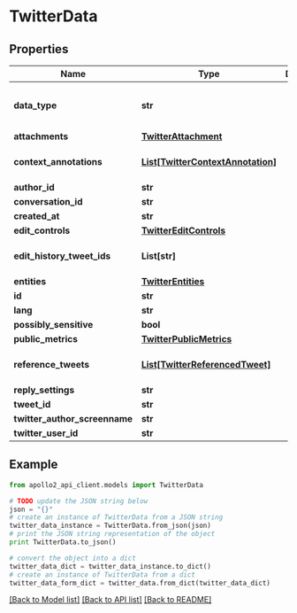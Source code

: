 # TwitterData


## Properties
Name | Type | Description | Notes
------------ | ------------- | ------------- | -------------
**data_type** | **str** |  | [optional] [default to 'Twitter']
**attachments** | [**TwitterAttachment**](TwitterAttachment.md) |  | [optional] 
**context_annotations** | [**List[TwitterContextAnnotation]**](TwitterContextAnnotation.md) |  | [optional] [default to []]
**author_id** | **str** |  | [optional] 
**conversation_id** | **str** |  | [optional] 
**created_at** | **str** |  | [optional] 
**edit_controls** | [**TwitterEditControls**](TwitterEditControls.md) |  | [optional] 
**edit_history_tweet_ids** | **List[str]** |  | [optional] [default to []]
**entities** | [**TwitterEntities**](TwitterEntities.md) |  | [optional] 
**id** | **str** |  | [optional] 
**lang** | **str** |  | [optional] 
**possibly_sensitive** | **bool** |  | [optional] 
**public_metrics** | [**TwitterPublicMetrics**](TwitterPublicMetrics.md) |  | [optional] 
**reference_tweets** | [**List[TwitterReferencedTweet]**](TwitterReferencedTweet.md) |  | [optional] [default to []]
**reply_settings** | **str** |  | [optional] 
**tweet_id** | **str** |  | [optional] 
**twitter_author_screenname** | **str** |  | [optional] 
**twitter_user_id** | **str** |  | [optional] 

## Example

```python
from apollo2_api_client.models import TwitterData

# TODO update the JSON string below
json = "{}"
# create an instance of TwitterData from a JSON string
twitter_data_instance = TwitterData.from_json(json)
# print the JSON string representation of the object
print TwitterData.to_json()

# convert the object into a dict
twitter_data_dict = twitter_data_instance.to_dict()
# create an instance of TwitterData from a dict
twitter_data_form_dict = twitter_data.from_dict(twitter_data_dict)
```
[[Back to Model list]](../README.md#documentation-for-models) [[Back to API list]](../README.md#documentation-for-api-endpoints) [[Back to README]](../README.md)


